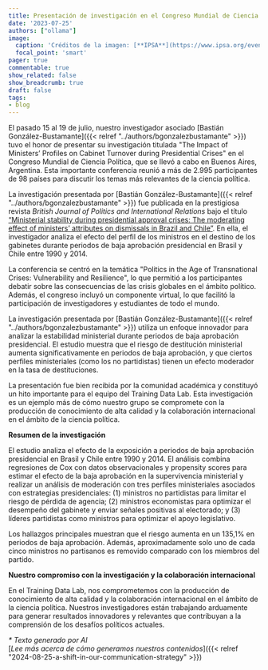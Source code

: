 ```yaml
---
title: Presentación de investigación en el Congreso Mundial de Ciencia Política en Buenos Aires
date: '2023-07-25'
authors: ["ollama"]
image:
  caption: 'Créditos de la imagen: [**IPSA**](https://www.ipsa.org/events/congress/buenosaires2023)'
  focal_point: 'smart'
pager: true
commentable: true
show_related: false
show_breadcrumb: true
draft: false
tags:
- blog
---
```


El pasado 15 al 19 de julio, nuestro investigador asociado [Bastián González-Bustamante]({{< relref "../authors/bgonzalezbustamante" >}}) tuvo el honor de presentar su investigación titulada "The Impact of Ministers’ Profiles on Cabinet Turnover during Presidential Crises" en el Congreso Mundial de Ciencia Política, que se llevó a cabo en Buenos Aires, Argentina. Esta importante conferencia reunió a más de 2.995 participantes de 98 países para discutir los temas más relevantes de la ciencia política.

<!--more-->

La investigación presentada por [Bastián González-Bustamante]({{< relref "../authors/bgonzalezbustamante" >}}) fue publicada en la prestigiosa revista *British Journal of Politics and International Relations* bajo el título [“Ministerial stability during presidential approval crises: The moderating effect of ministers’ attributes on dismissals in Brazil and Chile”](https://doi.org/10.1177/13691481221124850). En ella, el investigador analiza el efecto del perfil de los ministros en el destino de los gabinetes durante periodos de baja aprobación presidencial en Brasil y Chile entre 1990 y 2014.

La conferencia se centró en la temática "Politics in the Age of Transnational Crises: Vulnerability and Resilience", lo que permitió a los participantes debatir sobre las consecuencias de las crisis globales en el ámbito político. Además, el congreso incluyó un componente virtual, lo que facilitó la participación de investigadores y estudiantes de todo el mundo.

 La investigación presentada por [Bastián González-Bustamante]({{< relref "../authors/bgonzalezbustamante" >}}) utiliza un enfoque innovador para analizar la estabilidad ministerial durante periodos de baja aprobación presidencial. El estudio muestra que el riesgo de destitución ministerial aumenta significativamente en periodos de baja aprobación, y que ciertos perfiles ministeriales (como los no partidistas) tienen un efecto moderador en la tasa de destituciones.

La presentación fue bien recibida por la comunidad académica y constituyó un hito importante para el equipo del Training Data Lab. Esta investigación es un ejemplo más de cómo nuestro grupo se compromete con la producción de conocimiento de alta calidad y la colaboración internacional en el ámbito de la ciencia política.

**Resumen de la investigación**

El estudio analiza el efecto de la exposición a periodos de baja aprobación presidencial en Brasil y Chile entre 1990 y 2014. El análisis combina regresiones de Cox con datos observacionales y propensity scores para estimar el efecto de la baja aprobación en la supervivencia ministerial y realizar un análisis de moderación con tres perfiles ministeriales asociados con estrategias presidenciales: (1) ministros no partidistas para limitar el riesgo de pérdida de agencia; (2) ministros economistas para optimizar el desempeño del gabinete y enviar señales positivas al electorado; y (3) líderes partidistas como ministros para optimizar el apoyo legislativo.

Los hallazgos principales muestran que el riesgo aumenta en un 135,1% en periodos de baja aprobación. Además, aproximadamente solo uno de cada cinco ministros no partisanos es removido comparado con los miembros del partido.

**Nuestro compromiso con la investigación y la colaboración internacional**

En el Training Data Lab, nos comprometemos con la producción de conocimiento de alta calidad y la colaboración internacional en el ámbito de la ciencia política. Nuestros investigadores están trabajando arduamente para generar resultados innovadores y relevantes que contribuyan a la comprensión de los desafíos políticos actuales.

_* Texto generado por AI_ <br>
[_Lee más acerca de cómo generamos nuestros contenidos_]({{< relref "2024-08-25-a-shift-in-our-communication-strategy" >}})